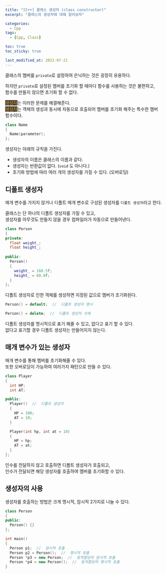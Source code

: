 ```yaml
---
title: "[C++] 클래스 생성자 (class constructor)"
excerpt: "클래스의 생성자에 대해 알아보자"

categories:
  - Cpp
tags:
  - [Cpp, Class]

toc: true
toc_sticky: true

last_modified_at: 2021-07-21
---
```


클래스의 멤버를 `private`로 설정하여 은닉하는 것은 굉장히 유용하다.

하지만 `private`로 설정된 멤버를 초기화 할 때마다 함수를 사용하는 것은 불편하고,   
함수를 만들지 않으면 초기화 할 수 없다.

<mark style="background-color: #3e3e3e; color: orange;">생성자</mark>는 이러한 문제를 해결해준다.   
<mark style="background-color: #3e3e3e; color: orange;">생성자</mark>는 객체의 생성과 동시에 자동으로 호출되어 멤버를 초기화 해주는 특수한 멤버 함수이다.

```cpp
class Name
{
  Name(parameter);
};
```

생성자는 아래의 규칙을 가진다.

* 생성자의 이름은 클래스의 이름과 같다.
* 생성자는 반환값이 없다. (`void` 도 아니다.)
* 초기화 방법에 따라 여러 개의 생성자를 가질 수 있다. (오버로딩)

## 디폴트 생성자

매개 변수를 가지지 않거나 디폴트 매개 변수로 구성된 생성자를 `디폴트 생성자`라고 한다.

클래스는 단 하나의 디폴트 생성자를 가질 수 있고,   
생성자를 아무것도 만들지 않을 경우 컴파일러가 자동으로 만들어낸다.

```cpp
class Person
{
private:
  float weight_;
  float height_;
  
public:
  Person()
  {
    weight_ = 160.5f;
    height_ = 60.0f;
  }
};
```

디폴트 생성자로 인한 객체를 생성하면 지정된 값으로 멤버가 초기화된다.

```cpp
Person() = default;  //  디폴트 생성자 명시

Person() = delete;  //  디폴트 생성자 삭제
```

디폴트 생성자를 명시적으로 표기 해줄 수 있고, 없다고 표기 할 수 있다.   
없다고 표기할 경우 디폴트 생성자는 만들어지지 않는다.

## 매개 변수가 있는 생성자

매개 변수를 통해 멤버를 초기화해줄 수 있다.   
또한 오버로딩이 가능하여 여러가지 패턴으로 만들 수 있다.

```cpp
class Player
{
  int HP;
  int AT;

public:
  Player()  //  디폴트 생성자
  {
    HP = 100;
    AT = 10;
  }

  Player(int hp, int at = 10)
  {
    HP = hp;
    AT = at;
  }
};
```

인수를 전달하지 않고 호출하면 디폴트 생성자가 호출되고,   
인수가 전달되면 해당 생성자를 호출하여 멤버를 초기화할 수 있다.

## 생성자의 사용

생성자를 호출하는 방법은 크게 명시적, 암시적 2가지로 나눌 수 있다.

```cpp
class Person
{
public:
  Person() {}
};

int main()
{
  Person p1;  //  암시적 호출
  Person p2 = Person();  //  명시적 호출
  Person *p3 = new Person;  //  동적할당의 암시적 호출
  Person *p4 = new Person();  //  동적할당의 명시적 호출
}
```
